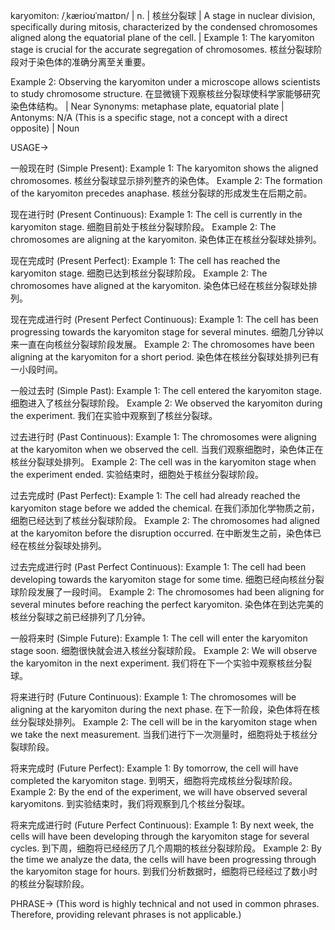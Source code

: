 karyomiton: /ˌkærioʊˈmaɪtɒn/ | n. | 核丝分裂球 | A stage in nuclear division, specifically during mitosis, characterized by the condensed chromosomes aligned along the equatorial plane of the cell.  | Example 1: The karyomiton stage is crucial for the accurate segregation of chromosomes. 核丝分裂球阶段对于染色体的准确分离至关重要。

Example 2: Observing the karyomiton under a microscope allows scientists to study chromosome structure. 在显微镜下观察核丝分裂球使科学家能够研究染色体结构。 | Near Synonyms: metaphase plate, equatorial plate | Antonyms:  N/A (This is a specific stage, not a concept with a direct opposite) | Noun


USAGE->

一般现在时 (Simple Present):
Example 1: The karyomiton shows the aligned chromosomes. 核丝分裂球显示排列整齐的染色体。
Example 2:  The formation of the karyomiton precedes anaphase. 核丝分裂球的形成发生在后期之前。


现在进行时 (Present Continuous):
Example 1: The cell is currently in the karyomiton stage.  细胞目前处于核丝分裂球阶段。
Example 2: The chromosomes are aligning at the karyomiton. 染色体正在核丝分裂球处排列。


现在完成时 (Present Perfect):
Example 1: The cell has reached the karyomiton stage. 细胞已达到核丝分裂球阶段。
Example 2:  The chromosomes have aligned at the karyomiton. 染色体已经在核丝分裂球处排列。


现在完成进行时 (Present Perfect Continuous):
Example 1: The cell has been progressing towards the karyomiton stage for several minutes.  细胞几分钟以来一直在向核丝分裂球阶段发展。
Example 2: The chromosomes have been aligning at the karyomiton for a short period. 染色体在核丝分裂球处排列已有一小段时间。


一般过去时 (Simple Past):
Example 1: The cell entered the karyomiton stage. 细胞进入了核丝分裂球阶段。
Example 2:  We observed the karyomiton during the experiment. 我们在实验中观察到了核丝分裂球。


过去进行时 (Past Continuous):
Example 1: The chromosomes were aligning at the karyomiton when we observed the cell. 当我们观察细胞时，染色体正在核丝分裂球处排列。
Example 2: The cell was in the karyomiton stage when the experiment ended.  实验结束时，细胞处于核丝分裂球阶段。


过去完成时 (Past Perfect):
Example 1: The cell had already reached the karyomiton stage before we added the chemical. 在我们添加化学物质之前，细胞已经达到了核丝分裂球阶段。
Example 2: The chromosomes had aligned at the karyomiton before the disruption occurred. 在中断发生之前，染色体已经在核丝分裂球处排列。


过去完成进行时 (Past Perfect Continuous):
Example 1: The cell had been developing towards the karyomiton stage for some time. 细胞已经向核丝分裂球阶段发展了一段时间。
Example 2: The chromosomes had been aligning for several minutes before reaching the perfect karyomiton. 染色体在到达完美的核丝分裂球之前已经排列了几分钟。


一般将来时 (Simple Future):
Example 1: The cell will enter the karyomiton stage soon. 细胞很快就会进入核丝分裂球阶段。
Example 2: We will observe the karyomiton in the next experiment. 我们将在下一个实验中观察核丝分裂球。


将来进行时 (Future Continuous):
Example 1: The chromosomes will be aligning at the karyomiton during the next phase. 在下一阶段，染色体将在核丝分裂球处排列。
Example 2:  The cell will be in the karyomiton stage when we take the next measurement. 当我们进行下一次测量时，细胞将处于核丝分裂球阶段。


将来完成时 (Future Perfect):
Example 1: By tomorrow, the cell will have completed the karyomiton stage. 到明天，细胞将完成核丝分裂球阶段。
Example 2: By the end of the experiment, we will have observed several karyomitons. 到实验结束时，我们将观察到几个核丝分裂球。


将来完成进行时 (Future Perfect Continuous):
Example 1: By next week, the cells will have been developing through the karyomiton stage for several cycles. 到下周，细胞将已经经历了几个周期的核丝分裂球阶段。
Example 2: By the time we analyze the data, the cells will have been progressing through the karyomiton stage for hours. 到我们分析数据时，细胞将已经经过了数小时的核丝分裂球阶段。


PHRASE-> (This word is highly technical and not used in common phrases. Therefore, providing relevant phrases is not applicable.)

